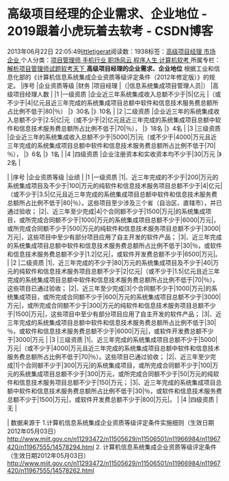 
# 高级项目经理的企业需求、企业地位 - 2019跟着小虎玩着去软考 - CSDN博客

2013年06月22日 22:05:49[littletigerat](https://me.csdn.net/littletigerat)阅读数：1938标签：[高级项目经理																](https://so.csdn.net/so/search/s.do?q=高级项目经理&t=blog)[市场																](https://so.csdn.net/so/search/s.do?q=市场&t=blog)[企业																](https://so.csdn.net/so/search/s.do?q=企业&t=blog)[
							](https://so.csdn.net/so/search/s.do?q=市场&t=blog)[
																					](https://so.csdn.net/so/search/s.do?q=高级项目经理&t=blog)个人分类：[项目管理师																](https://blog.csdn.net/littletigerat/article/category/619599)[手机行业																](https://blog.csdn.net/littletigerat/article/category/710210)[职场风云																](https://blog.csdn.net/littletigerat/article/category/774453)[程序人生																](https://blog.csdn.net/littletigerat/article/category/779495)[计算机软考																](https://blog.csdn.net/littletigerat/article/category/665982)[
							](https://blog.csdn.net/littletigerat/article/category/779495)
[
																					](https://blog.csdn.net/littletigerat/article/category/774453)所属专栏：[解析项目管理师试题](https://blog.csdn.net/column/details/15005.html)[软考天下](https://blog.csdn.net/column/details/15515.html)[
							](https://blog.csdn.net/littletigerat/article/category/774453)
[
																	](https://blog.csdn.net/littletigerat/article/category/710210)
[
				](https://blog.csdn.net/littletigerat/article/category/619599)
[
			](https://blog.csdn.net/littletigerat/article/category/619599)
[
	](https://so.csdn.net/so/search/s.do?q=高级项目经理&t=blog)
**高级项目经理的企业需求、企业地位**
根据工业和信息化部的《计算机信息系统集成企业资质等级评定条件（2012年修定版）》的规定。
|序号
|企业资质等级
|财务
|项目经理
|（|信息系统集成项目管理人员|）
|高级项目经理人数
|
|1
|一级资质
|企业近三年系统集成收入总额不少于|5|亿元
|（或不少于|4|亿元且近三年完成的系统集成项目总额中软件和信息技术服务费总额所占比例不低于|80|％）
|》30名
|》10名
|
|2
|二级资质
|企业近三年的系统集成收入总额不少于|2.5|亿|元（或不少于|2|亿元且近三年完成的系统集成项目总额中软件和信息技术服务费总额所占比例不低于|70|％），
|》18名
|》4名
|
|3
|三级资质
|企业近三年的系统集成收入总额不少于|5000|万|元（或不少于|4000|万元且近三年完成的系统集成项目总额中软件和信息技术服务费总额所占比例不低于|70|％），
|》6名
|》1名
|
|4
|四级资质
|企业注册资本和实收资本均不少于|30|万元
|》2名
|


|
|序号
|企业资质等级
|业绩
|
|1
|一级资质
|1|、近三年完成的不少于|200|万元的系统集成项目及不少于|100|万元的纯软件和信息技术服务项目总额不少于|4|亿元|（或不少于|3.5|亿元且近三年完成的系统集成项目总额中软件和信息技术服务费总额所占比例不低于|80|％）。这些项目至少涉及三个省（自治区、直辖市），并已通过验收；
|2|、近三年至少完成|4|个合同额不少于|1500|万元|的系统集成项目，或所完成合同额不少于|1000|万元的系统集成项目总额不少于|6000|万元|，或所完成合同额不少于|500|万元的纯软件和信息技术服务项目总额不少于|3000|万元|，这些项目中至少有部分项目应用了自主开发的软件产品；
|3|、近三年完成的系统集成项目总额中软件和信息技术服务费总额所占比例不低于|30|％，或软件和信息技术服务费总额不少于|1.2|亿元|，或软件开发费总额不少于|6500|万元|。
|
|2
|二级资质
|1|、近三年完成的不少于|80|万元的系统集成项目及不少于|40|万元的纯软件和信息技术服务项目总额不少于|2|亿元|（或不少于|1.5|亿元且近三年完成的系统集成项目总额中软件和信息技术服务费总额所占比例不低于|70|％）。这些项目已通过验收；
|2|、近三年至少完成|3|个合同额不少于|1000|万元|的系统集成项目，或所完成合同额不少于|600|万元的系统集成项目总额不少于|3000|万元|，或所完成合同额不少于|300|万元的纯软件和信息技术服务项目总额不少于|1500|万元|，这些项目中至少有部分项目应用了自主开发的软件产品；
|3|、近三年完成的系统集成项目总额中软件和信息技术服务费总额所占比例不低于|30|％，或软件和信息技术服务费总额不少于|6000|万元|，或软件开发费总额不少于|3000|万元
|
|3
|三级资质
|1|、近三年完成的系统集成项目总额不少于|5000|万元|（或不少于|4000|万元且近三年完成的系统集成项目总额中软件和信息技术服务费总额所占比例不低于|70|％）。这些项目已通过验收；
|2|、近三年至少完成|1|个合同额不少于|300|万元|的系统集成项目，或所完成合同额不少于|100|万元的系统集成项目总额不少于|300|万元，或所完成合同额不少于|50|万元的纯软件和信息技术服务项目总额不少于|150|万元；
|3|、近三年完成的系统集成项目总额中软件和信息技术服务费总额所占比例不低于|30|％，或软件和信息技术服务费总额不少于|1500|万元|，或软件开发费总额不少于|800|万元|。
|
|4
|四级资质
|无
|

|
数据来源于
1.计算机信息系统集成企业资质等级评定条件实施细则（生效日期2012年05月03日）
http://www.miit.gov.cn/n11293472/n11505629/n11506501/n11966984/n11967420/n11967555/14578294.html
2. 计算机信息系统集成企业资质等级评定条件（生效日期2012年05月03日）
http://www.miit.gov.cn/n11293472/n11505629/n11506501/n11966984/n11967420/n11967555/14578262.html

